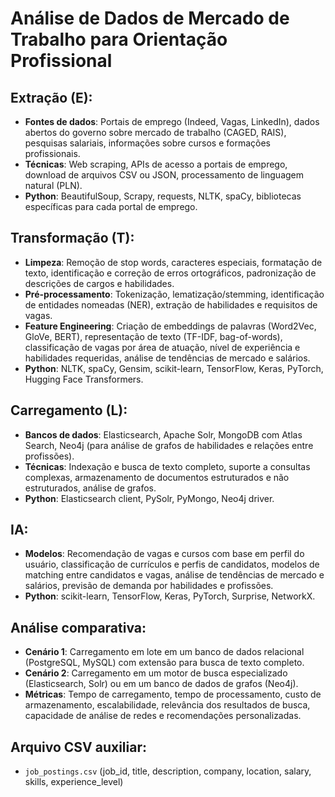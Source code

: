 # Análise de Dados de Mercado de Trabalho para Orientação Profissional

## Extração (E):
- **Fontes de dados**: Portais de emprego (Indeed, Vagas, LinkedIn), dados abertos do governo sobre mercado de trabalho (CAGED, RAIS), pesquisas salariais, informações sobre cursos e formações profissionais.
- **Técnicas**: Web scraping, APIs de acesso a portais de emprego, download de arquivos CSV ou JSON, processamento de linguagem natural (PLN).
- **Python**: BeautifulSoup, Scrapy, requests, NLTK, spaCy, bibliotecas específicas para cada portal de emprego.

## Transformação (T):
- **Limpeza**: Remoção de stop words, caracteres especiais, formatação de texto, identificação e correção de erros ortográficos, padronização de descrições de cargos e habilidades.
- **Pré-processamento**: Tokenização, lematização/stemming, identificação de entidades nomeadas (NER), extração de habilidades e requisitos de vagas.
- **Feature Engineering**: Criação de embeddings de palavras (Word2Vec, GloVe, BERT), representação de texto (TF-IDF, bag-of-words), classificação de vagas por área de atuação, nível de experiência e habilidades requeridas, análise de tendências de mercado e salários.
- **Python**: NLTK, spaCy, Gensim, scikit-learn, TensorFlow, Keras, PyTorch, Hugging Face Transformers.

## Carregamento (L):
- **Bancos de dados**: Elasticsearch, Apache Solr, MongoDB com Atlas Search, Neo4j (para análise de grafos de habilidades e relações entre profissões).
- **Técnicas**: Indexação e busca de texto completo, suporte a consultas complexas, armazenamento de documentos estruturados e não estruturados, análise de grafos.
- **Python**: Elasticsearch client, PySolr, PyMongo, Neo4j driver.

## IA:
- **Modelos**: Recomendação de vagas e cursos com base em perfil do usuário, classificação de currículos e perfis de candidatos, modelos de matching entre candidatos e vagas, análise de tendências de mercado e salários, previsão de demanda por habilidades e profissões.
- **Python**: scikit-learn, TensorFlow, Keras, PyTorch, Surprise, NetworkX.

## Análise comparativa:
- **Cenário 1**: Carregamento em lote em um banco de dados relacional (PostgreSQL, MySQL) com extensão para busca de texto completo.
- **Cenário 2**: Carregamento em um motor de busca especializado (Elasticsearch, Solr) ou em um banco de dados de grafos (Neo4j).
- **Métricas**: Tempo de carregamento, tempo de processamento, custo de armazenamento, escalabilidade, relevância dos resultados de busca, capacidade de análise de redes e recomendações personalizadas.

## Arquivo CSV auxiliar:
- `job_postings.csv` (job_id, title, description, company, location, salary, skills, experience_level)
